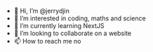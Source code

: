 - 👋 Hi, I’m @jerrydjin
- 👀 I’m interested in coding, maths and science
- 🌱 I’m currently learning NextJS
- 💞️ I’m looking to collaborate on a website
- 📫 How to reach me no

<!---
jerrydjin/jerrydjin is a ✨ special ✨ repository because its `README.md` (this file) appears on your GitHub profile.
You can click the Preview link to take a look at your changes.
--->
